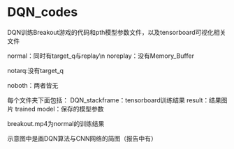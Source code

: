 # DQN_codes
DQN训练Breakout游戏的代码和pth模型参数文件，以及tensorboard可视化相关文件

normal：同时有target_q与replay\n
noreplay：没有Memory_Buffer

notarq:没有target_q

noboth：两者皆无

每个文件夹下面包括：
  DQN_stackframe：tensorboard训练结果
  result：结果图片
  trained model：保存的模型参数

breakout.mp4为normal的训练结果

示意图中是画DQN算法与CNN网络的简图（报告中有）

